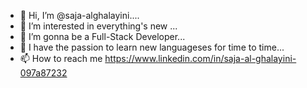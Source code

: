 - 👋 Hi, I’m @saja-alghalayini....
- 👀 I’m interested in everything's new ...
- 🌱 I’m gonna be a Full-Stack Developer... 
- 💞️ I have the passion to learn new languageses for time to time...
- 📫 How to reach me https://www.linkedin.com/in/saja-al-ghalayini-097a87232




<!---
saja-alghalayini/saja-alghalayini is a ✨ special ✨ repository because its `README.md` (this file) appears on your GitHub profile.
You can click the Preview link to take a look at your changes.
--->
